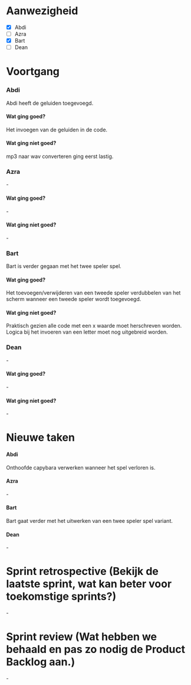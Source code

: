 # Aanwezigheid
- [x] Abdi
- [ ] Azra
- [x] Bart
- [ ] Dean

# Voortgang
### Abdi
Abdi heeft de geluiden toegevoegd.
#### Wat ging goed?
Het invoegen van de geluiden in de code.
#### Wat ging niet goed?
mp3 naar wav converteren ging eerst lastig.
### Azra
\-
#### Wat ging goed?
\-
#### Wat ging niet goed?
\-
### Bart
Bart is verder gegaan met het twee speler spel.
#### Wat ging goed?
Het toevoegen/verwijderen van een tweede speler verdubbelen van het scherm wanneer een tweede speler wordt toegevoegd.
#### Wat ging niet goed?
Praktisch gezien alle code met een x waarde moet herschreven worden.
Logica bij het invoeren van een letter moet nog uitgebreid worden.
### Dean
\-
#### Wat ging goed?
\-
#### Wat ging niet goed?
\-

# Nieuwe taken
#### Abdi
Onthoofde capybara verwerken wanneer het spel verloren is.
#### Azra
\-
#### Bart
Bart gaat verder met het uitwerken van een twee speler spel variant.
#### Dean
\-

# Sprint retrospective (Bekijk de laatste sprint, wat kan beter voor toekomstige sprints?)
\-

# Sprint review (Wat hebben we behaald en pas zo nodig de Product Backlog aan.)
\-